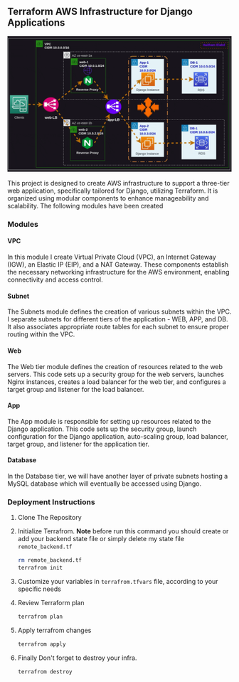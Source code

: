 ## Terraform AWS Infrastructure for Django Applications

![](./main.gif)

This project is designed to create AWS infrastructure to support a  three-tier web application, specifically tailored for Django, utilizing  Terraform. It is organized using modular components to enhance  manageability and scalability. The following modules have been created

### Modules 

#### VPC 

In this module I create Virtual Private Cloud (VPC), an Internet Gateway (IGW), an Elastic IP  (EIP), and a NAT Gateway. These components establish the necessary  networking infrastructure for the AWS environment, enabling connectivity and access control.

#### Subnet 

The Subnets module defines the creation of various subnets within the VPC. I separate subnets for different tiers of the application - WEB, APP, and  DB. It also associates appropriate route tables for each subnet to  ensure proper routing within the VPC.

#### Web 

The Web tier module defines the creation of resources related to the web servers. This code sets up a security group for the web servers, launches Nginx  instances, creates a load balancer for the web tier, and configures a  target group and listener for the load balancer.

#### App 

The App module is responsible for setting up resources related to the Django application. This code sets up the security group, launch configuration for the  Django application, auto-scaling group, load balancer, target group, and listener for the application tier.

#### Database 

In the Database tier, we will have another layer of private subnets  hosting a MySQL database which will  eventually be accessed using  Django. 

### Deployment Instructions

1. Clone The Repository

2. Initialize Terrafrom. 
   **Note** before run this command you should create or add your backend state file or simply delete my state file `remote_backend.tf` 

   ````bash 
   rm remote_backend.tf
   terrafrom init 
   ````

3. Customize your variables in `terrafrom.tfvars` file,  according to your specific needs

4. Review Terraform plan 

   ````bash 
   terrafrom plan
   ````

5. Apply terrafrom changes 

   `````bash 
   terrafrom apply
   `````

6. Finally Don't forget to destroy your infra. 

   `````bash 
   terrafrom destroy 
   `````

   